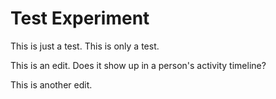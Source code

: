 # Test Experiment

This is just a test. This is only a test.

This is an edit. Does it show up in a person's activity timeline?

This is another edit.
